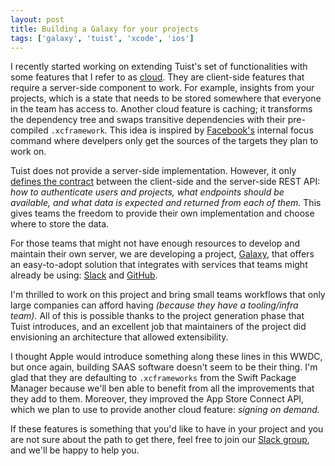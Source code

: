 ```yaml
---
layout: post
title: Building a Galaxy for your projects
tags: ['galaxy', 'tuist', 'xcode', 'ios']
---
```


I recently started working on extending Tuist's set of functionalities with some features that I refer to as [cloud](https://tuist.io/docs/cloud/cloud/).
They are client-side features that require a server-side component to work.
For example,
insights from your projects,
which is a state that needs to be stored somewhere that everyone in the team has access to.
Another cloud feature is caching;
it transforms the dependency tree and swaps transitive dependencies with their pre-compiled `.xcframework`.
This idea is inspired by [Facebook's](https://facebook.com) internal focus command where develpers only get the sources of the targets they plan to work on.

Tuist does not provide a server-side implementation.
However,
it only [defines the contract](https://tuist.io/docs/cloud/contract/) between the client-side and the server-side REST API:
_how to authenticate users and projects,
what endpoints should be available,
and what data is expected and returned from each of them._
This gives teams the freedom to provide their own implementation and choose where to store the data.

For those teams that might not have enough resources to develop and maintain their own server,
we are developing a project,
[Galaxy](https://appgalaxy.io),
that offers an easy-to-adopt solution that integrates with services that teams might already be using:
[Slack](https://slack.com) and [GitHub](https://github.com).

I'm thrilled to work on this project and bring small teams workflows that only large companies can afford having _(because they have a tooling/infra team)._
All of this is possible thanks to the project generation phase that Tuist introduces,
and an excellent job that maintainers of the project did envisioning an architecture that allowed extensibility.

I thought Apple would introduce something along these lines in this WWDC,
but once again,
building SAAS software doesn't seem to be their thing.
I'm glad that they are defaulting to `.xcframeworks` from the Swift Package Manager because we'll ben able to benefit from all the improvements that they add to them.
Moreover, they improved the App Store Connect API,
which we plan to use to provide another cloud feature: _signing on demand._

If these features is something that you'd like to have in your project and you are not sure about the path to get there,
feel free to join our [Slack group](https://slack.tuist.io),
and we'll be happy to help you.
